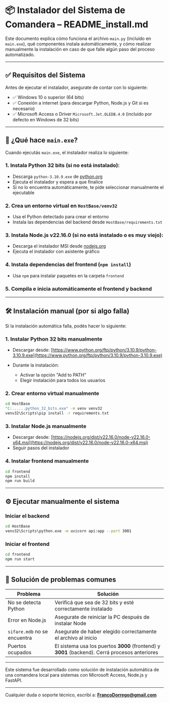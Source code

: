 # 📦 Instalador del Sistema de Comandera – README\_install.md

Este documento explica cómo funciona el archivo `main.py` (incluido en `main.exe`), qué componentes instala automáticamente, y cómo realizar manualmente la instalación en caso de que falle algún paso del proceso automatizado.

---

## ✅ Requisitos del Sistema

Antes de ejecutar el instalador, asegurate de contar con lo siguiente:

* ✅ Windows 10 o superior (64 bits)
* ✅ Conexión a internet (para descargar Python, Node.js y Git si es necesario)
* ✅ Microsoft Access o Driver `Microsoft.Jet.OLEDB.4.0` (incluido por defecto en Windows de 32 bits)

---

## 🚀 ¿Qué hace `main.exe`?

Cuando ejecutás `main.exe`, el instalador realiza lo siguiente:

### 1. **Instala Python 32 bits** (si no está instalado):

* Descarga `python-3.10.9.exe` de [python.org](https://www.python.org/ftp/python/3.10.9/)
* Ejecuta el instalador y espera a que finalice
* Si no lo encuentra automáticamente, te pide seleccionar manualmente el ejecutable

### 2. **Crea un entorno virtual en `HostBase/venv32`**

* Usa el Python detectado para crear el entorno
* Instala las dependencias del backend desde `HostBase/requirements.txt`

### 3. **Instala Node.js v22.16.0** (si no está instalado o es muy viejo):

* Descarga el instalador MSI desde [nodejs.org](https://nodejs.org/dist/v22.16.0/)
* Ejecuta el instalador con asistente gráfico

### 4. **Instala dependencias del frontend (`npm install`)**

* Usa `npm` para instalar paquetes en la carpeta `frontend`

### 5. **Compila e inicia automáticamente el frontend y backend**

---

## 🛠 Instalación manual (por si algo falla)

Si la instalación automática falla, podés hacer lo siguiente:

### 1. Instalar Python 32 bits manualmente

* Descargar desde: [https://www.python.org/ftp/python/3.10.9/python-3.10.9.exe](https://www.python.org/ftp/python/3.10.9/python-3.10.9.exe)
* Durante la instalación:

  * Activar la opción "Add to PATH"
  * Elegir instalación para todos los usuarios

### 2. Crear entorno virtual manualmente

```bash
cd HostBase
"C:......python_32_bits.exe" -m venv venv32
venv32\Scripts\pip install -r requirements.txt
```

### 3. Instalar Node.js manualmente

* Descargar desde: [https://nodejs.org/dist/v22.16.0/node-v22.16.0-x64.msi](https://nodejs.org/dist/v22.16.0/node-v22.16.0-x64.msi)
* Seguir pasos del instalador

### 4. Instalar frontend manualmente

```bash
cd frontend
npm install
npm run build
```

---

## ⚙️ Ejecutar manualmente el sistema

### Iniciar el backend

```bash
cd HostBase
venv32\Scripts\python.exe -m uvicorn api:app --port 3001
```

### Iniciar el frontend

```bash
cd frontend
npm run start
```

---

## 🧠 Solución de problemas comunes

| Problema                     | Solución                                                                                       |
| ---------------------------- | ---------------------------------------------------------------------------------------------- |
| No se detecta Python         | Verificá que sea de 32 bits y esté correctamente instalado                                     |
| Error en Node.js             | Asegurate de reiniciar la PC después de instalar Node                                          |
| `sifare.mdb` no se encuentra | Asegurate de haber elegido correctamente el archivo al inicio                                  |
| Puertos ocupados             | El sistema usa los puertos **3000** (frontend) y **3001** (backend). Cerrá procesos anteriores |

---

Este sistema fue desarrollado como solución de instalación automática de una comandera local para sistemas con Microsoft Access, Node.js y FastAPI.

---

Cualquier duda o soporte técnico, escribí a: **[FrancoDorrego@gmail.com](mailto:francodorrego@gmail.com)**
